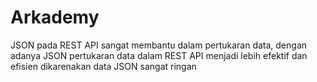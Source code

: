 # Arkademy
JSON pada REST API sangat membantu dalam pertukaran data, dengan adanya JSON pertukaran data dalam REST API menjadi lebih efektif dan efisien dikarenakan data JSON sangat ringan

